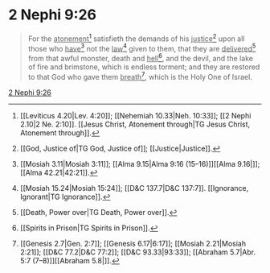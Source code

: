 # 2 Nephi 9:26

> For the <u>atonement</u>[^a] satisfieth the demands of his <u>justice</u>[^b] upon all those who <u>have</u>[^c] not the <u>law</u>[^d] given to them, that they are <u>delivered</u>[^e] from that awful monster, death and <u>hell</u>[^f], and the devil, and the lake of fire and brimstone, which is endless torment; and they are restored to that God who gave them <u>breath</u>[^g], which is the Holy One of Israel.

[2 Nephi 9:26](https://www.churchofjesuschrist.org/study/scriptures/bofm/2-ne/9?lang=eng&id=p26#p26)


[^a]: [[Leviticus 4.20|Lev. 4:20]]; [[Nehemiah 10.33|Neh. 10:33]]; [[2 Nephi 2.10|2 Ne. 2:10]]. [[Jesus Christ, Atonement through|TG Jesus Christ, Atonement through]].  
[^b]: [[God, Justice of|TG God, Justice of]]; [[Justice|Justice]].  
[^c]: [[Mosiah 3.11|Mosiah 3:11]]; [[Alma 9.15|Alma 9:16 (15–16)]][[Alma 9.16|]]; [[Alma 42.21|42:21]].  
[^d]: [[Mosiah 15.24|Mosiah 15:24]]; [[D&C 137.7|D&C 137:7]]. [[Ignorance, Ignorant|TG Ignorance]].  
[^e]: [[Death, Power over|TG Death, Power over]].  
[^f]: [[Spirits in Prison|TG Spirits in Prison]].  
[^g]: [[Genesis 2.7|Gen. 2:7]]; [[Genesis 6.17|6:17]]; [[Mosiah 2.21|Mosiah 2:21]]; [[D&C 77.2|D&C 77:2]]; [[D&C 93.33|93:33]]; [[Abraham 5.7|Abr. 5:7 (7–8)]][[Abraham 5.8|]].  
